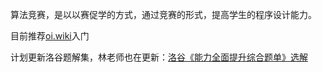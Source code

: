 算法竞赛，是以以赛促学的方式，通过竞赛的形式，提高学生的程序设计能力。

目前推荐[oi.wiki](https://oi.wiki/basic/)入门

计划更新洛谷题解集，林老师也在更新：[洛谷《能力全面提升综合题单》选解
](https://tigerisland.blog.csdn.net/article/details/134097327?spm=1001.2014.3001.5502)
